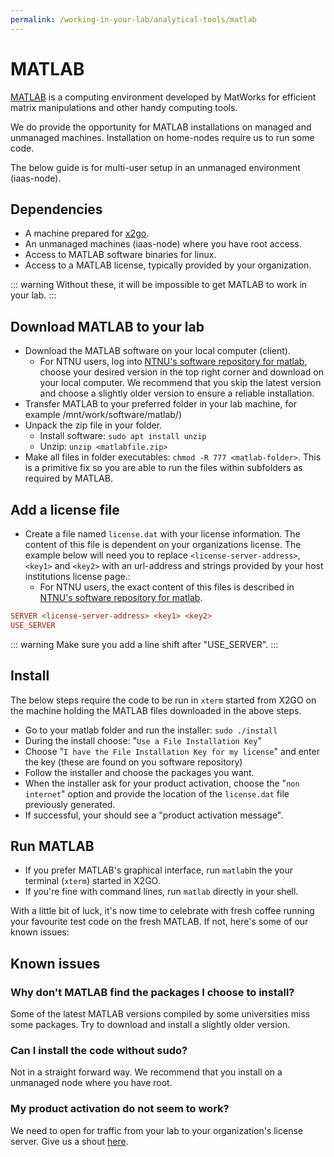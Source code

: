```yaml
---
permalink: /working-in-your-lab/analytical-tools/matlab
---
```


# MATLAB

[MATLAB](https://www.mathworks.com/) is a computing environment developed by MatWorks for efficient matrix manipulations and other handy computing tools.

We do provide the opportunity for MATLAB installations on managed and unmanaged machines.
Installation on home-nodes require us to run some code.

The below guide is for multi-user setup in an unmanaged environment (iaas-node).

## Dependencies

- A machine prepared for [x2go](https://gitlab.com/huntgenes/hunt-cloud-community/wikis/x2go).
- An unmanaged machines (iaas-node) where you have root access.
- Access to MATLAB software binaries for linux.
- Access to a MATLAB license, typically provided by your organization.

::: warning
Without these, it will be impossible to get MATLAB to work in your lab.
:::

## Download MATLAB to your lab

- Download the MATLAB software on your local computer (client).
  - For NTNU users, log into [NTNU's software repository for matlab](https://software.ntnu.no/ntnu/matlab), choose your desired version in the top right corner and download on your local computer. We recommend that you skip the latest version and choose a slightly older version to ensure a reliable installation.
- Transfer MATLAB to your preferred folder in your lab machine, for example /mnt/work/software/matlab/)
- Unpack the zip file in your folder.
  - Install software: `sudo apt install unzip`
  - Unzip: `unzip <matlabfile.zip>`
- Make all files in folder executables: `chmod -R 777 <matlab-folder>`. This is a primitive fix so you are able to run the files within subfolders as required by MATLAB.

## Add a license file

- Create a file named `license.dat` with your license information. The content of this file is dependent on your organizations license. The example below will need you to replace `<license-server-address>`, `<key1>` and `<key2>` with an url-address and strings provided by your host institutions license page.:
  - For NTNU users, the exact content of this files is described in [NTNU's software repository for matlab](https://software.ntnu.no/ntnu/matlab).

```ini
SERVER <license-server-address> <key1> <key2>
USE_SERVER


```

::: warning
Make sure you add a line shift after "USE_SERVER".
:::

## Install

The below steps require the code to be run in `xterm` started from X2GO on the machine holding the MATLAB files downloaded in the above steps.

- Go to your matlab folder and run the installer: `sudo ./install`
- During the install choose: "`Use a File Installation Key`"
- Choose "`I have the File Installation Key for my license`" and enter the key (these are found on you software repository)
- Follow the installer and choose the packages you want.
- When the installer ask for your product activation, choose the "`non internet`" option and provide the location of the `license.dat` file previously generated.
- If successful, your should see a "product activation message".

## Run MATLAB

- If you prefer MATLAB's graphical interface, run `matlab`in the your terminal (`xterm`) started in X2GO.
- If you're fine with command lines, run `matlab` directly in your shell.

With a little bit of luck, it's now time to celebrate with fresh coffee running your favourite test code on the fresh MATLAB. If not, here's some of our known issues:

## Known issues

### Why don't MATLAB find the packages I choose to install?

Some of the latest MATLAB versions compiled by some universities miss some packages.
Try to download and install a slightly older version.

### Can I install the code without sudo?

Not in a straight forward way.
We recommend that you install on a unmanaged node where you have root.

### My product activation do not seem to work?

We need to open for traffic from your lab to your organization's license server.
Give us a shout [here](/contact).
